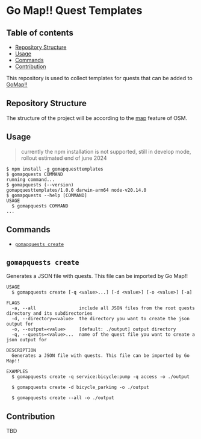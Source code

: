 # Go Map!! Quest Templates

## Table of contents

- [Repository Structure](#repository-structure)
- [Usage](#usage)
- [Commands](#commands)
- [Contribution](#contribution)

This repository is used to collect templates for quests that can be added to [GoMap!!][1]

## Repository Structure

The structure of the project will be according to the [map][2] feature of OSM.

## Usage

> currently the npm installation is not supported, still in develop mode, rollout estimated end of june 2024

<!-- usage -->

```sh-session
$ npm install -g gomapquesttemplates
$ gomapquests COMMAND
running command...
$ gomapquests (--version)
gomapquesttemplates/1.0.0 darwin-arm64 node-v20.14.0
$ gomapquests --help [COMMAND]
USAGE
  $ gomapquests COMMAND
...
```

<!-- usagestop -->

## Commands

<!-- commands -->

- [`gomapquests create`](#gomapquests-create)

## `gomapquests create`

Generates a JSON file with quests. This file can be imported by Go Map!!

```
USAGE
  $ gomapquests create [-q <value>...] [-d <value>] [-o <value>] [-a]

FLAGS
  -a, --all                include all JSON files from the root quests directory and its subdirectories
  -d, --directory=<value>  the directory you want to create the json output for
  -o, --output=<value>     [default: ./output] output directory
  -q, --quests=<value>...  name of the quest file you want to create a json output for

DESCRIPTION
  Generates a JSON file with quests. This file can be imported by Go Map!!

EXAMPLES
  $ gomapquests create -q service:bicycle:pump -q access -o ./output

  $ gomapquests create -d bicycle_parking -o ./output

  $ gomapquests create --all -o ./output
```

<!-- commandsstop -->

## Contribution

TBD

[1]: https://github.com/bryceco/GoMap
[2]: https://wiki.openstreetmap.org/wiki/Map_features

